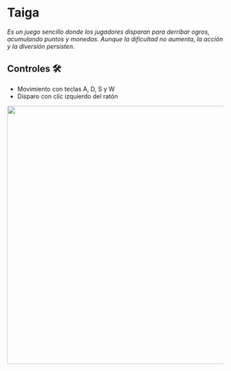 # Taiga 

_Es un juego sencillo donde los jugadores disparan para derribar ogros, acumulando puntos y monedas. Aunque la dificultad no aumenta, la acción y la diversión persisten._

## Controles 🛠️

* Movimiento con teclas A, D, S y W
* Disparo con clic izquierdo del ratón

<img src="https://github.com/devgrids/Taiga/blob/master/screenshot/game.png" width="600px">
